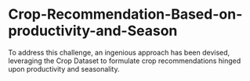 # Crop-Recommendation-Based-on-productivity-and-Season
To address this challenge, an ingenious approach has been devised, leveraging the Crop Dataset to formulate crop recommendations hinged upon productivity and seasonality. 
